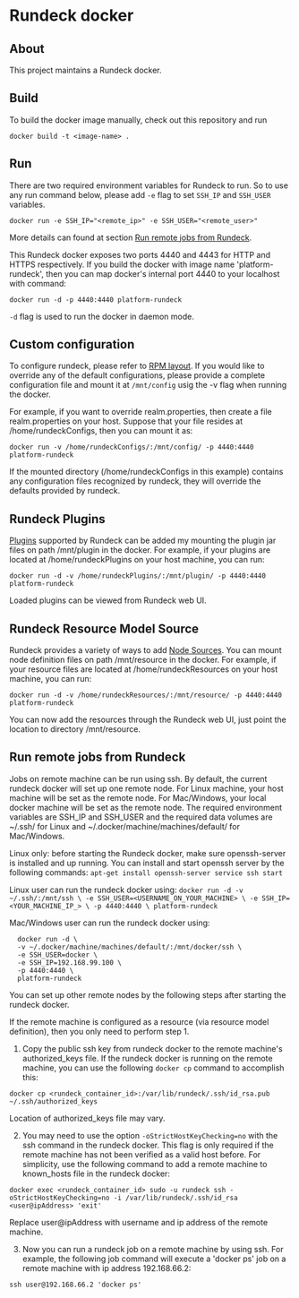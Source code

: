 # Rundeck docker

## About
This project maintains a Rundeck docker.

## Build
To build the docker image manually, check out this repository and run

`docker build -t <image-name> .`

## Run
There are two required environment variables for Rundeck to run. So to use any
run command below, please add `-e` flag to set `SSH_IP` and `SSH_USER` variables.

`docker run -e SSH_IP="<remote_ip>" -e SSH_USER="<remote_user>"`

More details can found at section [Run remote jobs from Rundeck](#run-remote-jobs-from-rundeck).  
 
This Rundeck docker exposes two ports 4440 and 4443 for HTTP and HTTPS respectively.
If you build the docker with image name 'platform-rundeck', then you can map
docker's internal port 4440 to your localhost with command:

`docker run -d -p 4440:4440 platform-rundeck`

`-d` flag is used to run the docker in daemon mode.

## Custom configuration
To configure rundeck, please refer to [RPM layout](http://rundeck.org/docs/administration/configuration-file-reference.html#rpm-layout).
If you would like to override any of the default configurations, please provide
a complete configuration file and mount it at `/mnt/config` usig the -v flag when
running the docker.

For example, if you want to override realm.properties, then create a file
realm.properties on your host. Suppose that your file resides at
/home/rundeckConfigs, then you can mount it as:

`docker run -v /home/rundeckConfigs/:/mnt/config/ -p 4440:4440 platform-rundeck`

If the mounted directory (/home/rundeckConfigs in this example) contains any
configuration files recognized by rundeck, they will override the defaults provided
by rundeck.

## Rundeck Plugins
[Plugins](http://rundeck.org/plugins/) supported by Rundeck can be added my mounting
the plugin jar files on path /mnt/plugin in the docker. For example, if
your plugins are located at /home/rundeckPlugins on your host machine, you can run:

`docker run -d -v /home/rundeckPlugins/:/mnt/plugin/ -p 4440:4440 platform-rundeck`

Loaded plugins can be viewed from Rundeck web UI.

## Rundeck Resource Model Source
Rundeck provides a variety of ways to add [Node Sources](http://rundeck.org/docs/administration/managing-node-sources.html).
You can mount node definition files on path /mnt/resource in the docker. For example,
if your resource files are located at /home/rundeckResources on your host machine,
you can run:

`docker run -d -v /home/rundeckResources/:/mnt/resource/ -p 4440:4440 platform-rundeck`

You can now add the resources through the Rundeck web UI, just point the location
to directory /mnt/resource.

## Run remote jobs from Rundeck
Jobs on remote machine can be run using ssh. By default, the current rundeck docker 
will set up one remote node. For Linux machine, your host machine will be set as the 
remote node. For Mac/Windows, your local docker machine will be set as the remote node. 
The required environment variables are SSH_IP and SSH_USER and the required data volumes
are ~/.ssh/ for Linux and ~/.docker/machine/machines/default/ for Mac/Windows.

Linux only: before starting the Rundeck docker, make sure openssh-server is installed and up running.
You can install and start openssh server by the following commands:
`
apt-get install openssh-server
service ssh start
` 

Linux user can run the rundeck docker using:
`docker run -d -v ~/.ssh/:/mnt/ssh \
  -e SSH_USER=<USERNAME_ON_YOUR_MACHINE> \
  -e SSH_IP=<YOUR_MACHINE_IP_> \
  -p 4440:4440 \
  platform-rundeck
`

Mac/Windows user can run the rundeck docker using:
```
  docker run -d \
  -v ~/.docker/machine/machines/default/:/mnt/docker/ssh \
  -e SSH_USER=docker \
  -e SSH_IP=192.168.99.100 \
  -p 4440:4440 \
  platform-rundeck
```
You can set up other remote nodes by the following steps after starting the rundeck docker.

If the remote machine is configured as a resource (via resource
  model definition), then you only need to perform step 1.

1. Copy the public ssh key from rundeck docker to the remote machine's authorized_keys
file. If the rundeck docker is running on the remote machine, you can use the following
`docker cp` command to accomplish this:

`docker cp <rundeck_container_id>:/var/lib/rundeck/.ssh/id_rsa.pub ~/.ssh/authorized_keys`

Location of authorized_keys file may vary.

2. You may need to use the option `-oStrictHostKeyChecking=no` with the ssh command
in the rundeck docker. This flag is only required if the remote machine has not been
verified as a valid host before. For simplicity, use the following command to add
a remote machine to known_hosts file in the rundeck docker:

`docker exec <rundeck_container_id> sudo -u rundeck ssh -oStrictHostKeyChecking=no -i /var/lib/rundeck/.ssh/id_rsa <user@ipAddress> 'exit'`

Replace user@ipAddress with username and ip address of the remote machine.

3. Now you can run a rundeck job on a remote machine by using ssh. For example, the
following job command will execute a 'docker ps' job on a remote machine with ip
address 192.168.66.2:

`ssh user@192.168.66.2 'docker ps'`
